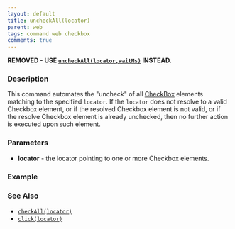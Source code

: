 ```yaml
---
layout: default
title: uncheckAll(locator)
parent: web
tags: command web checkbox
comments: true
---
```


**REMOVED - USE [`uncheckAll(locator,waitMs)`](uncheckAll(locator,waitMs)) INSTEAD.**


### Description
This command automates the "uncheck" of all 
<a href="https://www.w3.org/wiki/Html/Elements/input/checkbox" class="external-link" link="nexial_link">CheckBox</a> 
elements matching to the specified `locator`.  If the `locator` does not resolve to a valid Checkbox element, or if the
resolved Checkbox element is not valid, or if the resolve Checkbox element is already unchecked, then no further action
is executed upon such element.


### Parameters
- **locator** - the locator pointing to one or more Checkbox elements.


### Example


### See Also
- [`checkAll(locator)`](checkAll(locator))
- [`click(locator)`](click(locator))
